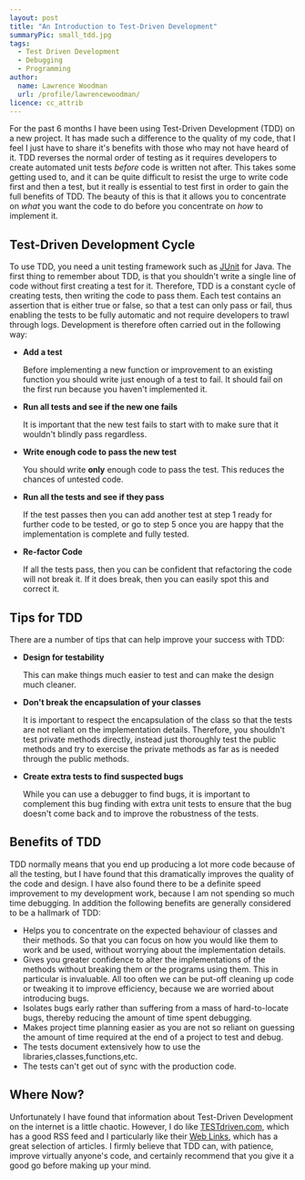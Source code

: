 ```yaml
---
layout: post
title: "An Introduction to Test-Driven Development"
summaryPic: small_tdd.jpg
tags:
  - Test Driven Development
  - Debugging
  - Programming
author:
  name: Lawrence Woodman
  url: /profile/lawrencewoodman/
licence: cc_attrib
---
```

For the past 6 months I have been using Test-Driven Development (TDD) on a new project.  It has made such a difference to the quality of my code, that I feel I just have to share it's benefits with those who may not have heard of it. TDD reverses the normal order of testing as it requires developers to create automated unit tests _before_ code is written not after.  This takes some getting used to, and it can be quite difficult to resist the urge to write code first and then a test, but it really is essential to test first in order to gain the full benefits of TDD.  The beauty of this is that it allows you to concentrate on _what_ you want the code to do before you concentrate on _how_ to implement it.  

## Test-Driven Development Cycle

To use TDD, you need a unit testing framework such as <a href="http://www.junit.org/">JUnit</a> for Java.  The first thing to remember about TDD, is that you shouldn't write a single line of code without first creating a test for it.   Therefore, TDD is a constant cycle of creating tests, then writing the code to pass them.  Each test contains an assertion that is either true or false, so that a test can only pass or fail, thus enabling the tests to be fully automatic and not require developers to trawl through logs.   Development is therefore often carried out in the following way:

* **Add a test**

    Before implementing a new function or improvement to an existing function you should write just enough of a test to fail.  It should fail on the first run because you haven't implemented it.
	
*   **Run all tests and see if the new one fails**

    It is important that the new test fails to start with to make sure that it wouldn't blindly pass regardless.
*   **Write enough code to pass the new test**

    You should write **only** enough code to pass the test.  This reduces the chances of untested code.
*   **Run all the tests and see if they pass**

    If the test passes then you can add another test at step 1 ready for further code to be tested, or go to step 5 once you are happy that the implementation is complete and fully tested.
*   **Re-factor Code**

    If all the tests pass, then you can be confident that refactoring the code will not break it.  If it does break, then you can easily spot this and correct it.

## Tips for TDD
There are a number of tips that can help improve your success with TDD:

*   **Design for testability**

    This can make things much easier to test and can make the design much cleaner. 
*   **Don't break the encapsulation of your classes**

    It is important to respect the encapsulation of the class so that the tests are not reliant on the implementation details.  Therefore, you shouldn't test private methods directly, instead just thoroughly test the public methods and try to exercise the private methods as far as is needed through the public methods.  
*   **Create extra tests to find suspected bugs**

    While you can use a debugger to find bugs, it is important to complement this bug finding with extra unit tests to ensure that the bug doesn't come back and to improve the robustness of the tests.

## Benefits of TDD
TDD normally means that you end up producing a lot more code because of all the testing, but I have found that this dramatically improves the quality of the code and design.  I have also found there to be a definite speed improvement to my development work, because I am not spending so much time debugging.  In addition the following benefits are generally considered to be a hallmark of TDD: 
*	Helps you to concentrate on the expected behaviour of classes and their methods.  So that you can focus on how you would like them to work and be used, without worrying about the implementation details.
*	Gives you greater confidence to alter the implementations of the methods without breaking them or the programs using them.  This in particular is invaluable.  All too often we can be put-off cleaning up code or tweaking it to improve efficiency, because we are worried about introducing bugs.
*	Isolates bugs early rather than suffering from a mass of hard-to-locate bugs, thereby reducing the amount of time spent debugging.
* Makes project time planning easier as you are not so reliant on guessing the amount of time required at the end of a project to test and debug.
* The tests document extensively how to use the libraries,classes,functions,etc.
*	The tests can't get out of sync with the production code.

## Where Now?
Unfortunately I have found that information about Test-Driven Development on the internet is a little chaotic.  However, I do like <a href="http://www.testdriven.com">TESTdriven.com</a>, which has a good RSS feed and I particularly like their <a href="http://www.testdriven.com/modules/mylinks/">Web Links</a>, which has a great selection of articles.  I firmly believe that TDD can, with patience, improve virtually anyone's code, and certainly recommend that you give it a good go before making up your mind.

